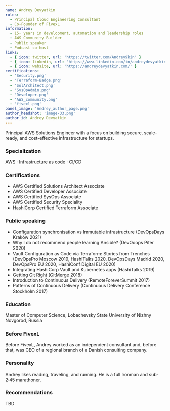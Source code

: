 ```yaml
---
name: Andrey Devyatkin
roles:
  - Principal Cloud Engineering Consultant
  - Co-Founder of FivexL
information:
  - 15+ years in development, automation and leadership roles
  - AWS Community Builder
  - Public speaker
  - Podcast co-host
links:
  - { icon: twitter, url: 'https://twitter.com/Andrey9kin' }
  - { icon: linkedin, url: 'https://www.linkedin.com/in/andreydevyatkin/' }
  - { icon: website, url: 'https://andreydevyatkin.com/' }
certifications:
  - 'Security.png'
  - 'Terraform-Badge.png'
  - 'SolArchitect.png'
  - 'SysOpAdmin.png'
  - 'Developer.png'
  - 'AWS_community.png'
  - 'fivexl.png'
panel_image: 'Andrey_author_page.png'
author_headshot: 'image-33.png'
author_id: Andrey Devyatkin
---
```

Principal AWS Solutions Engineer with a focus on building secure, scale-ready, and cost-effective infrastructure for startups.

### Specialization

AWS · Infrastructure as code · CI/CD

### Certifications
* AWS Certified Solutions Architect Associate
* AWS Certified Developer Associate
* AWS Certified SysOps Associate
* AWS Certified Security Speciality
* HashiCorp Certified Terraform Associate

### Public speaking
- Configuration synchronisation vs Immutable infrastructure (DevOpsDays Kraków 2021)
- Why I do not recommend people learning Ansible? (DevOoops Piter 2020)
- Vault Configuration as Code via Terraform: Stories from Trenches (DevOpsPro Moscow 2019, HashiTalks 2020, DevOpsDays Madrid 2020, DevOpsPro EU 2020, HashiConf Digital EU 2020)
- Integrating HashiCorp Vault and Kubernetes apps (HashiTalks 2019)
- Getting Git Right (GitMerge 2018)
- Introduction to Continuous Delivery (RemoteForeverSummit 2017)
- Patterns of Continuous Delivery (Continuous Delivery Conference Stockholm 2017)

### Education
Master of Computer Science, Lobachevsky State University of Nizhny Novgorod, Russia

### Before FivexL
Before FivexL, Andrey worked as an independent consultant and, before that, was CEO of a regional branch of a Danish consulting company.

### Personality
Andrey likes reading, traveling, and running. He is a full Ironman and sub-2:45 marathoner.

### Recommendations
TBD